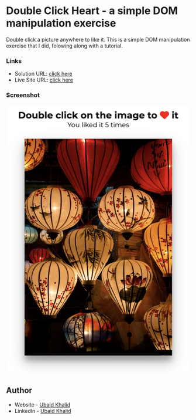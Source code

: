 # Double Click Heart - a simple DOM manipulation exercise

Double click a picture anywhere to like it. This is a simple DOM manipulation exercise that I did, folowing along with a tutorial.

### Links

- Solution URL: [click here](https://github.com/climaco-sarmiento/double-click-heart)
- Live Site URL: [click here](https://climaco-sarmiento.github.io/double-click-heart/)

### Screenshot

![my screenshot](./images/Screenshot.png)

## Author

- Website - [Ubaid Khalid](https://www.ubaidkhalid.dev)
- LinkedIn - [Ubaid Khalid](https://www.linkedin.com/in/ubaid-khalid-dev/)
